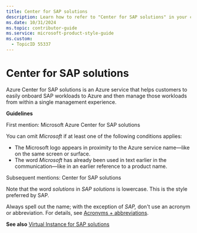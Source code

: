 ```yaml
---
title: Center for SAP solutions
description: Learn how to refer to "Center for SAP solutions" in your content.
ms.date: 10/31/2024
ms.topic: contributor-guide
ms.service: microsoft-product-style-guide
ms.custom:
  - TopicID 55337
---
```



# Center for SAP solutions

Azure Center for SAP solutions is an Azure service that helps customers to easily onboard SAP workloads to Azure and then manage those workloads from within a single management experience.

**Guidelines**

First mention: Microsoft Azure Center for SAP solutions

You can omit *Microsoft* if at least one of the following conditions applies:

- The Microsoft logo appears in proximity to the Azure service name—like on the same screen or surface.
- The word *Microsoft* has already been used in text earlier in the communication—like in an earlier reference to a product name.

Subsequent mentions: Center for SAP solutions

Note that the word *solutions* in *SAP solutions* is lowercase. This is the style preferred by SAP.

Always spell out the name; with the exception of *SAP,* don't use an acronym or abbreviation. For details, see [Acronyms + abbreviations](~\acronyms-and-abbreviations.md).

**See also** [Virtual Instance for SAP solutions](~\a_z_names_terms\v\virtual-instance-for-sap-solutions.md)

